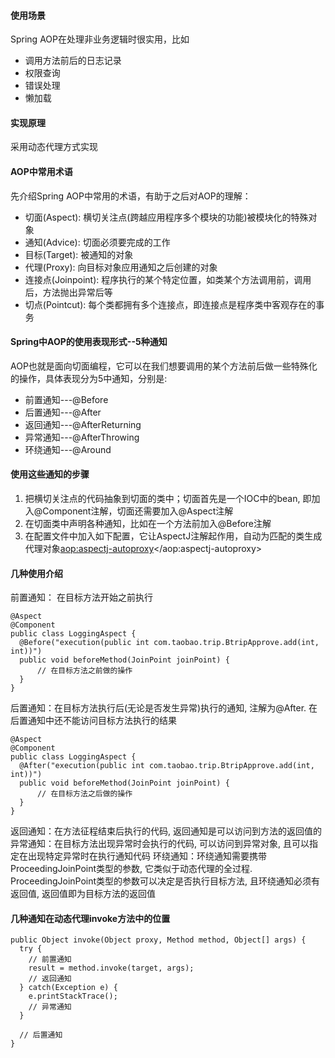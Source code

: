 #### 使用场景

Spring AOP在处理非业务逻辑时很实用，比如

* 调用方法前后的日志记录
* 权限查询
* 错误处理
* 懒加载

#### 实现原理
采用动态代理方式实现

#### AOP中常用术语
先介绍Spring AOP中常用的术语，有助于之后对AOP的理解：
* 切面(Aspect): 横切关注点(跨越应用程序多个模块的功能)被模块化的特殊对象
* 通知(Advice): 切面必须要完成的工作
* 目标(Target): 被通知的对象
* 代理(Proxy): 向目标对象应用通知之后创建的对象
* 连接点(Joinpoint): 程序执行的某个特定位置，如类某个方法调用前，调用后，方法抛出异常后等
* 切点(Pointcut): 每个类都拥有多个连接点，即连接点是程序类中客观存在的事务

#### Spring中AOP的使用表现形式--5种通知
AOP也就是面向切面编程，它可以在我们想要调用的某个方法前后做一些特殊化的操作，具体表现分为5中通知，分别是:
* 前置通知---@Before
* 后置通知---@After
* 返回通知---@AfterReturning
* 异常通知---@AfterThrowing
* 环绕通知---@Around

#### 使用这些通知的步骤
1. 把横切关注点的代码抽象到切面的类中；切面首先是一个IOC中的bean, 即加入@Component注解，切面还需要加入@Aspect注解
2. 在切面类中声明各种通知，比如在一个方法前加入@Before注解
3. 在配置文件中加入如下配置，它让AspectJ注解起作用，自动为匹配的类生成代理对象<aop:aspectj-autoproxy></aop:aspectj-autoproxy>

#### 几种使用介绍
前置通知： 在目标方法开始之前执行
    
    @Aspect
    @Component
    public class LoggingAspect {
      @Before("execution(public int com.taobao.trip.BtripApprove.add(int, int))")
      public void beforeMethod(JoinPoint joinPoint) {
          // 在目标方法之前做的操作
      }
    }

后置通知：在目标方法执行后(无论是否发生异常)执行的通知, 注解为@After. 在后置通知中还不能访问目标方法执行的结果
    
    @Aspect
    @Component
    public class LoggingAspect {
      @After("execution(public int com.taobao.trip.BtripApprove.add(int, int))")
      public void beforeMethod(JoinPoint joinPoint) {
          // 在目标方法之后做的操作
      }
    }

返回通知：在方法征程结束后执行的代码, 返回通知是可以访问到方法的返回值的
异常通知：在目标方法出现异常时会执行的代码, 可以访问到异常对象, 且可以指定在出现特定异常时在执行通知代码
环绕通知：环绕通知需要携带ProceedingJoinPoint类型的参数, 它类似于动态代理的全过程. ProceedingJoinPoint类型的参数可以决定是否执行目标方法, 且环绕通知必须有返回值, 返回值即为目标方法的返回值

#### 几种通知在动态代理invoke方法中的位置
    public Object invoke(Object proxy, Method method, Object[] args) {
      try {
        // 前置通知
        result = method.invoke(target, args);
        // 返回通知
      } catch(Exception e) {
        e.printStackTrace();
        // 异常通知
      }
      
      // 后置通知
    }
